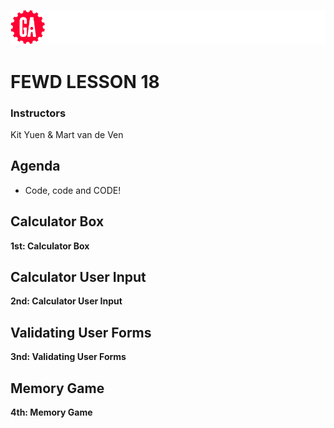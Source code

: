 ![General Assembly](assets/images/ga.png)
# FEWD LESSON 18

### Instructors
Kit Yuen & Mart van de Ven 



## Agenda
<aside class="notes"></aside>

* Code, code and CODE!



## Calculator Box
<aside class="notes"></aside>

**1st: Calculator Box**



## Calculator User Input
<aside class="notes"></aside>

**2nd: Calculator User Input**



## Validating User Forms
<aside class="notes"></aside>

**3nd: Validating User Forms**



## Memory Game
<aside class="notes"></aside>

**4th: Memory Game**